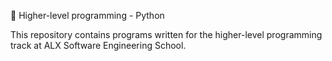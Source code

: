 🔗  Higher-level programming - Python

This repository contains programs written for the higher-level programming track at ALX Software Engineering  School.
